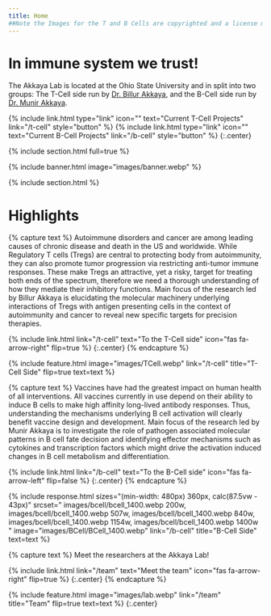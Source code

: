```yaml
---
title: Home
##Note the Images for the T and B Cells are copyrighted and a license must be bought prior to web deployment
---
```


# In immune system we trust!

The Akkaya Lab is located at the Ohio State University and in split into two groups: The T-Cell side run by [Dr. Billur Akkaya](members/billur.html), and the B-Cell side run by [Dr. Munir Akkaya](members/munir.html).

{%
  include link.html
  type="link"
  icon=""
  text="Current T-Cell Projects"
  link="/t-cell"
  style="button"
%}
{%
  include link.html
  type="link"
  icon=""
  text="Current B-Cell Projects"
  link="/b-cell"
  style="button"
%}
{:.center}

{% include section.html full=true %}

{% include banner.html image="images/banner.webp" %}

{% include section.html %}

# Highlights

{% capture text %}
Autoimmune disorders and cancer are among leading causes of chronic disease and death in the US and worldwide. While Regulatory T cells (Tregs) are central to protecting body from autoimmunity, they can also promote tumor progression via restricting anti-tumor immune responses. These make Tregs an attractive, yet a risky, target for treating both ends of the spectrum, therefore we need a thorough understanding of how they mediate their inhibitory functions. Main focus of the research led by Billur Akkaya is elucidating the molecular machinery underlying interactions of Tregs with antigen presenting cells in the context of autoimmunity and cancer to reveal new specific targets for precision therapies.

{%
  include link.html
  link="/t-cell"
  text="To the T-Cell side"
  icon="fas fa-arrow-right"
  flip=true
%}
{:.center}
{% endcapture %}

{%
  include feature.html
  image="images/TCell.webp"
  link="/t-cell"
  title="T-Cell Side"
  flip=true
  text=text
%}

{% capture text %}
Vaccines have had the greatest impact on human health of all interventions. All vaccines currently in use depend on their ability to induce B cells to make high affinity long-lived antibody responses. Thus, understanding the mechanisms underlying B cell activation will clearly benefit vaccine design and development. Main focus of the research led by Munir Akkaya is to investigate the role of pathogen associated molecular patterns in B cell fate decision and identifying effector mechanisms such as cytokines and transcription factors which might drive the activation induced changes in B cell metabolism and differentiation.

{%
  include link.html
  link="/b-cell"
  text="To the B-Cell side"
  icon="fas fa-arrow-left"
  flip=false
%}
{:.center}
{% endcapture %}

{%
  include response.html
  sizes="(min-width: 480px) 360px, calc(87.5vw - 43px)"
  srcset="
		images/bcell/bcell_1400.webp 200w,
		images/bcell/bcell_1400.webp 507w,
		images/bcell/bcell_1400.webp 840w,
		images/bcell/bcell_1400.webp 1154w,
		images/bcell/bcell_1400.webp 1400w
	"
  image="images/BCell/BCell_1400.webp"
  link="/b-cell"
  title="B-Cell Side"
  text=text
%}


{% capture text %}
Meet the researchers at the Akkaya Lab!

{%
  include link.html
  link="/team"
  text="Meet the team"
  icon="fas fa-arrow-right"
  flip=true
%}
{:.center}
{% endcapture %}

{%
  include feature.html
  image="images/lab.webp"
  link="/team"
  title="Team"
  flip=true
  text=text
%}
{:.center}
